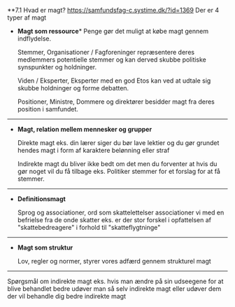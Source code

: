 **7.1 Hvad er magt?
https://samfundsfag-c.systime.dk/?id=1369
Der er 4 typer af magt 

* **Magt som ressource***
  Penge gør det muligt at købe magt gennem indflydelse. 
  
  Stemmer, Organisationer / Fagforeninger repræsentere deres medlemmers potentielle stemmer og kan derved skubbe politiske synspunkter og holdninger.
  
  Viden / Eksperter, Eksperter med en god Etos kan ved at udtale sig skubbe holdninger og forme debatten.
  
  Positioner, Ministre, Dommere og direktører besidder magt fra deres position i samfundet.
---
* **Magt, relation mellem mennesker og grupper**
  
  Direkte magt eks. din lærer siger du bør lave lektier og du gør grundet hendes magt i form af karaktere 
  belønning eller straf
  
  Indirekte magt du bliver ikke bedt om det men du forventer at hvis du gør noget vil du få tilbage eks. Politiker stemmer for et forslag for at få stemmer.
----
* **Definitionsmagt**
  
  Sprog og associationer, ord som skattelettelser associationer vi med en befrielse fra de onde skatter eks. er der stor forskel i opfattelsen af "skattebedreagere" i forhold til "skatteflygtninge"
---
* **Magt som struktur**
  
  Lov, regler og normer, styrer vores adfærd gennem strukturel magt 
---
Spørgsmål om indirekte magt 
eks. hvis man ændre på sin udseegene for at blive behandlet bedre udøver man så selv indirekte magt eller udøver dem der vil behandle dig bedre indirekte magt 